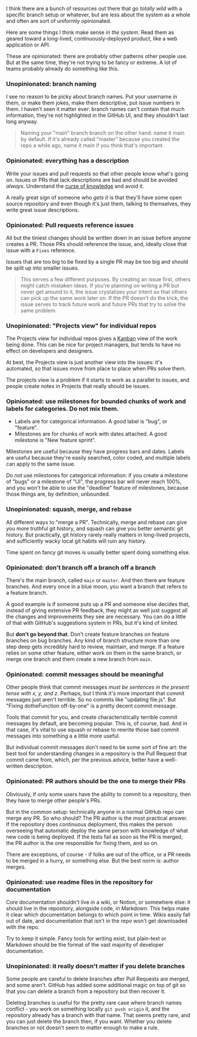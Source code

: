 I think there are a bunch of resources out there that go _totally wild_ with a specific branch setup or whatever, but are less about the system as a whole and often are sort of uniformly opinionated.

Here are some things I think make sense _in the system_. Read them as geared toward a long-lived, continuously-deployed product, like a web application or API.

These are opinionated: there are probably other patterns other people use. But at the same time, they're not trying to be fancy or extreme. A lot of teams probably already do something like this.

### Unopinionated: branch naming

I see no reason to be picky about branch names. Put your username in them, or make them jokes, make them descriptive, put issue numbers in them. I haven't seen it matter ever: branch names can't contain that much information, they're not highlighted in the GitHub UI, and they shouldn't last long anyway.

> Naming your "main" branch branch on the other hand: name it main by default. If it's already called "master" because you created the repo a while ago, name it main if you think that's important.

### Opinionated: everything has a description

Write your issues and pull requests so that other people know what's going on. Issues or PRs that lack descriptions are bad and should be avoided _always_. Understand the [curse of knowledge](https://en.wikipedia.org/wiki/Curse_of_knowledge) and avoid it.

A really great sign of someone who _gets it_ is that they'll have some open source repository and even though it's just them, talking to themselves, they write great issue descriptions.

### Opinionated: Pull requests reference issues

All but the tiniest changes should be written down in an issue before anyone creates a PR. Those PRs should reference the issue, and, ideally close that issue with a `Fixes` reference.

Issues that are too big to be fixed by a single PR may be too big and should be split up into smaller issues.

> This serves a few different purposes. By creating an issue first, others might catch mistaken ideas. If you're planning on writing a PR but never get around to it, the issue crystalizes your intent so that others can pick up the same work later on. If the PR doesn't do the trick, the issue serves to track future work and future PRs that try to solve the same problem.

### Unopinionated: "Projects view" for individual repos

The Projects view for individual repos gives a [Kanban](https://en.wikipedia.org/wiki/Kanban_(development)) view of the work being done. This can be nice for project managers, but tends to have no effect on developers and designers.

At best, the Projects view is just another view into the issues: it's automated, so that issues move from place to place when PRs solve them.

The projects view is a problem if it starts to work as a parallel to issues, and people create notes in Projects that really should be issues.

### Opinionated: use milestones for bounded chunks of work and labels for categories. Do not mix them.

- Labels are for categorical information. A good label is "bug", or "feature".
- Milestones are for chunks of work with dates attached. A good milestone is "New feature sprint".

Milestones are useful because they have progress bars and dates. Labels are useful because they're easily searched, color coded, and multiple labels can apply to the same issue.

Do not use milestones for categorical information: if you create a milestone of "bugs" or a milestone of "UI", the progress bar will never reach 100%, and you won't be able to use the "deadline" feature of milestones, because those things are, by definition, unbounded.

### Unopinionated: squash, merge, and rebase

All different ways to "merge a PR". Technically, merge and rebase can give you more truthful git history, and squash can give you better semantic git history. But practically, git history rarely really matters in long-lived projects, and sufficiently wacky local git habits will ruin any history.

Time spent on fancy git moves is usually better spent doing something else.

### Opinionated: don't branch off a branch off a branch

There's the main branch, called `main` or `master`. And then there are feature branches. And every once in a blue moon, you want a branch that refers to a feature branch.

A good example is if someone puts up a PR and someone else decides that, instead of giving extensive PR feedback, they might as well just suggest all the changes and improvements they see are necessary. You can do a little of that with GitHub's suggestions system in PRs, but it's kind of limited.

But **don't go beyond that**. Don't create feature branches on feature branches on bug branches. Any kind of branch structure more than one step deep gets incredibly hard to review, maintain, and merge. If a feature relies on some other feature, either work on them in the same branch, or merge one branch and them create a new branch from `main`.

### Opinionated: commit messages should be meaningful

Other people think that commit messages _must be sentences in the present tense with x, y, and z_. Perhaps, but I think it's more important that commit messages just aren't terrible. So no commits like "updating file.js". But "Fixing dotheFunction off-by-one" is a pretty decent commit message.

Tools that commit for you, and create characteristically terrible commit messages by default, are becoming popular. This is, of course, bad. And in that case, it's vital to use squash or rebase to rewrite those bad commit messages into something a a little more useful.

But individual commit messages don't need to be some sort of fine art: the best tool for understanding changes in a repository is the Pull Request that commit came from, which, per the previous advice, better have a well-written description.

### Opinionated: PR authors should be the one to merge their PRs

Obviously, if only some users have the ability to commit to a repository, then they have to merge other people's PRs.

But in the common setup: technically anyone in a normal GitHub repo can merge any PR. So who should? The PR author is the most practical answer. If the repository does continuous deployment, this makes the person overseeing that automatic deploy the same person with knowledge of what new code is being deployed. If the tests fail as soon as the PR is merged, the PR author is the one responsible for fixing them, and so on.

There are exceptions, of course - if folks are out of the office, or a PR needs to be merged in a hurry, or something else. But the best norm is: author merges.

### Opinionated: use readme files in the repository for documentation

Core documentation shouldn't live in a wiki, or Notion, or somewhere else: it should live in the repository, alongside code, in Markdown. This helps make it clear which documentation belongs to which point in time. Wikis easily fall out of date, and documentation that isn't in the repo won't get downloaded with the repo.

Try to keep it simple. Fancy tools for writing exist, but plain-text or Markdown should be the format of the vast majority of developer documentation.

### Unopinionated: it really doesn't matter if you delete branches

Some people are careful to delete branches after Pull Requests are merged, and some aren't. GitHub has added some additional magic on top of git so that you can delete a branch from a repository but then recover it.

Deleting branches is useful for the pretty rare case where branch names conflict - you work on something locally `git push origin` it, and the repository already has a branch with that name. That seems pretty rare, and you can just delete the branch then, if you want. Whether you delete branches or not doesn't seem to matter enough to make a rule.
